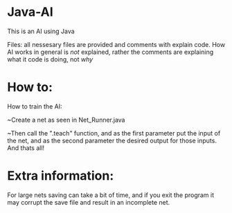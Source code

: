 # Java-AI
This is an AI using Java

Files: all nessesary files are provided and comments with explain code. 
How AI works in general is *not* explained, rather the comments are explaining what it code is doing, not *why*
 
# How to:
How to train the AI:

 ~Create a net as seen in Net_Runner.java
 
 ~Then call the ".teach" function, and as the first parameter put the input of the net, and as the second parameter the desired output for those inputs. And thats all!
 
 
# Extra information:
For large nets saving can take a bit of time, and if you exit the program it may corrupt the save file and result in an incomplete net.
